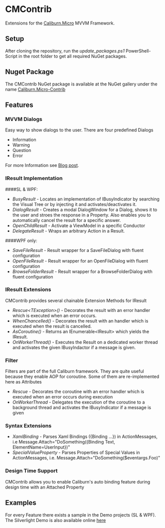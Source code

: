 # CMContrib
Extensions for the [Caliburn.Micro](http://caliburnmicro.codeplex.com/) MVVM Framework.

## Setup
After cloning the repository, run the *update_packages.ps1* PowerShell-Script in the root folder to get all required NuGet packages.

## Nuget Package
The CMContrib NuGet package is available at the NuGet gallery under the name [Caliburn.Micro-Contrib](http://nuget.org/packages/Caliburn.Micro-Contrib)

## Features

### MVVM Dialogs
Easy way to show dialogs to the user. There are four predefined Dialogs

- Information
- Warning
- Question
- Error
 
For more Information see [Blog post](http://kmees.github.com/blog/2011/06/16/mvvm-dialogs-with-caliburn-dot-micro/).

### IResult Implementation

####SL & WPF:

- *BusyResult* - Locates an implementation of IBusyIndicator by searching the Visual Tree or by injecting it and activates/deactivates it.
- *DialogResult* - Creates a modal DialogWindow for a Dialog, shows it to the user and stroes the response in a Property. Also enables you to automatically cancel the result for a specific answer.
- *OpenChildResult* - Activate a ViewModel in a specific Conductor
- *DelegateResult* - Wraps an arbitrary Action in a Result.

####WPF only:

- *SaveFileResult* - Result wrapper for a SaveFileDialog with fluent configuration
- *OpenFileResult* - Result wrapper for an OpenFileDialog with fluent configuration
- *BrowseFolderResult* - Result wrapper for a BrowseFolderDialog with fluent configuration

### IResult Extensions
CMContrib provides several chainable Extension Methods for IResult

- *Rescue&lt;TException&gt;()* - Decorates the result with an error handler which is executed when an error occurs.
- *WhenChancelled()* - Decorates the result with an handler which is executed when the result is cancelled.
- *AsCoroutine()* - Returns an IEnumerable&lt;IResult&gt; which yields the IResult.
- *OnWorkerThread()* - Executes the Result on a dedicated worker thread and activates the given IBusyIndactor if a message is given.

### Filter
Filters are part of the full Caliburn framework. They are quite useful because they enable AOP for coroutine. Some of them are re-implemented here as Attributes

- *Rescue* - Decorates the coroutine with an error handler which is executed when an error occurs during execution
- *OnWorkerThread* - Delegates the execution of the coroutine to a background thread and activates the IBusyIndicator if a message is given

### Syntax Extensions

- *XamlBinding* - Parses Xaml Bindings ({Binding ...}) in ActionMessages, i.e Message.Attach="DoSomething({Binding Text, ElementName=UserInput})"
- *SpecialValueProperty* - Parses Properties of Special Values in ActionMessages, i.e. Message.Attach="DoSomething($eventargs.Foo)"

### Design Time Support
CMContrib allows you to enable Caliburn's auto binding feature during design time with an Attached Property


## Examples
For every Feature there exists a sample in the Demo projects (SL & WPF).
The Silverlight Demo is also available online [here](http://kmees.github.com/projects/cmcontrib.html)
